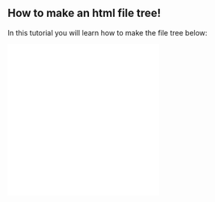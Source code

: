 ## How to make an html file tree!
In this tutorial you will learn how to make the file tree below:

<style>
iframe {
  height: 300px;
  border: none;
}
</style>
<iframe src="/p/preview.html">

</iframe>
